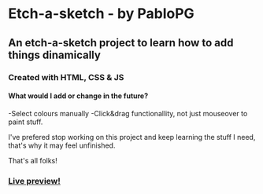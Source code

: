 # Etch-a-sketch - by PabloPG

## An etch-a-sketch project to learn how to add things dinamically

### Created with HTML, CSS & JS

#### What would I add or change in the future?

-Select colours manually
-Click&drag functionallity, not just mouseover to paint stuff.

I've prefered stop working on this project and keep learning the stuff I need, that's why it may feel unfinished.

That's all folks!

### [Live preview!](https://pabloppg.github.io/etch-a-sketch/)
